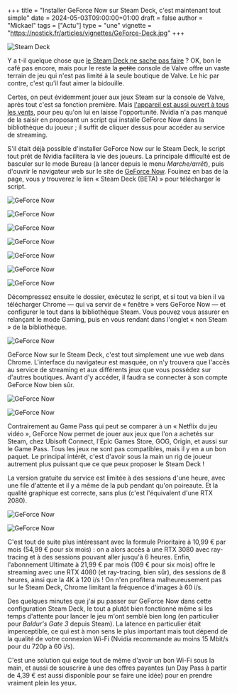 +++
title = "Installer GeForce Now sur Steam Deck, c'est maintenant tout simple"
date = 2024-05-03T09:00:00+01:00
draft = false
author = "Mickael"
tags = ["Actu"]
type = "une"
vignette = "https://nostick.fr/articles/vignettes/GeForce-Deck.jpg"
+++

![Steam Deck](GeForce-Deck.jpg "")

Y a t-il quelque chose que [le Steam Deck ne sache pas faire](https://nostick.fr/articles/2024/avril/2604-6-mois-avec-le-steam-deck-oled/) ? OK, bon le café pas encore, mais pour le reste la ~~petite~~ console de Valve offre un vaste terrain de jeu qui n'est pas limité à la seule boutique de Valve. Le hic par contre, c'est qu'il faut aimer la bidouille.

Certes, on peut évidemment jouer aux jeux Steam sur la console de Valve, après tout c'est sa fonction première. Mais [l'appareil est aussi ouvert à tous les vents](https://nostick.fr/articles/2024/avril/installez-diablo-iv-sur-le-steam-deck/), pour peu qu'on lui en laisse l'opportunité. Nvidia n'a pas manqué de la saisir en proposant un script qui installe GeForce Now dans la bibliothèque du joueur ; il suffit de cliquer dessus pour accéder au service de streaming.

S'il était déjà possible d'installer GeForce Now sur le Steam Deck, le script tout prêt de Nvidia facilitera la vie des joueurs. La principale difficulté est de basculer sur le mode Bureau (à lancer depuis le menu *Marche/arrêt*), puis d'ouvrir le navigateur web sur le site de [GeForce Now](https://www.nvidia.com/en-us/geforce-now/download/). Fouinez en bas de la page, vous y trouverez le lien « Steam Deck (BETA) » pour télécharger le script.

![GeForce Now](GeForce1.jpg "Descendez tout en bas de cette page…")

![GeForce Now](GeForce2.jpg "… puis cliquez sur le lien qui va bien.")

![GeForce Now](GeForce3.jpg "Assurez-vous que vous avez bien entre les mains votre Steam Deck et cliquez sur Download !")

![GeForce Now](GeForce4.jpg "Une fois le dossier zip téléchargé, cliquez sur Extract.")

![GeForce Now](GeForce5.jpg "Cliquez ensuite sur le fichier GeForceNOW.Setup.")

![GeForce Now](GeForce7.jpg "Laissez la console faire son boulot…")

![GeForce Now](GeForce8.jpg "Et voilà le travail !")

Décompressez ensuite le dossier, exécutez le script, et si tout va bien il va télécharger Chrome — qui va servir de « fenêtre » vers GeForce Now — et configurer le tout dans la bibliothèque Steam. Vous pouvez vous assurer en relançant le mode Gaming, puis en vous rendant dans l'onglet « non Steam » de la bibliothèque. 

![GeForce Now](GeForce9.jpg "Il est bien là !")

GeForce Now sur le Steam Deck, c'est tout simplement une vue web dans Chrome. L'interface du navigateur est masquée, on n'y trouvera que l'accès au service de streaming et aux différents jeux que vous possédez sur d'autres boutiques. Avant d'y accéder, il faudra se connecter à son compte GeForce Now bien sûr.

![GeForce Now](GeForce10.jpg "")

![GeForce Now](GeForce11.jpg "Pourquoi pas un petit tour du côté de la porte de Baldur ?")

Contrairement au Game Pass qui peut se comparer à un « Netflix du jeu vidéo », GeForce Now permet de jouer aux jeux que l'on a achetés sur Steam, chez Ubisoft Connect, l'Epic Games Store, GOG, Origin, et aussi sur le Game Pass. Tous les jeux ne sont pas compatibles, mais il y en a un bon paquet. Le principal intérêt, c'est d'avoir sous la main un rig de joueur autrement plus puissant que ce que peux proposer le Steam Deck !

La version gratuite du service est limitée à des sessions d'une heure, avec une file d'attente et il y a même de la pub pendant qu'on poireaute. Et la qualité graphique est correcte, sans plus (c'est l'équivalent d'une RTX 2080).

![GeForce Now](GeForce12.jpg "Doom Eternal")

![GeForce Now](GeForce13.jpg "Baldur's Gate 3")

C'est tout de suite plus intéressant avec la formule Prioritaire à 10,99 € par mois (54,99 € pour six mois) : on a alors accès à une RTX 3080 avec ray-tracing et à des sessions pouvant aller jusqu'à 6 heures. Enfin, l'abonnement Ultimate à 21,99 € par mois (109 € pour six mois) offre le streaming avec une RTX 4080 (et ray-tracing, bien sûr), des sessions de 8 heures, ainsi que la 4K à 120 i/s ! On n'en profitera malheureusement pas sur le Steam Deck, Chrome limitant la fréquence d'images à 60 i/s.

Des quelques minutes que j'ai pu passer sur GeForce Now dans cette configuration Steam Deck, le tout a plutôt bien fonctionné même si les temps d'attente pour lancer le jeu m'ont semblé bien long (en particulier pour *Baldur's Gate 3* depuis Steam). La latence en particulier était imperceptible, ce qui est à mon sens le plus important mais tout dépend de la qualité de votre connexion Wi-Fi (Nvidia recommande au moins 15 Mbit/s pour du 720p à 60 i/s).

C'est une solution qui exige tout de même d'avoir un bon Wi-Fi sous la main, et aussi de souscrire à une des offres payantes (un Day Pass à partir de 4,39 € est aussi disponible pour se faire une idée) pour en prendre vraiment plein les yeux.